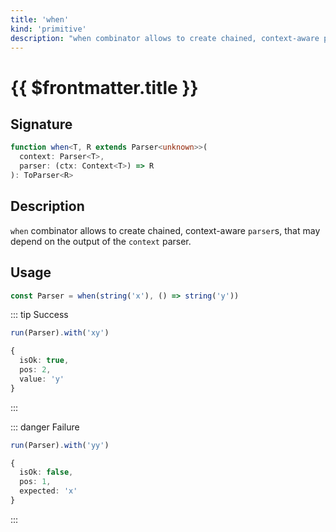 ```yaml
---
title: 'when'
kind: 'primitive'
description: "when combinator allows to create chained, context-aware parsers, that may depend on the output of the context parser."
---
```


# {{ $frontmatter.title }} <Primitive />

## Signature

```ts
function when<T, R extends Parser<unknown>>(
  context: Parser<T>,
  parser: (ctx: Context<T>) => R
): ToParser<R>
```

## Description

`when` combinator allows to create chained, context-aware `parser`s, that may depend on the output of the `context` parser.

## Usage

```ts
const Parser = when(string('x'), () => string('y'))
```

::: tip Success
```ts
run(Parser).with('xy')

{
  isOk: true,
  pos: 2,
  value: 'y'
}
```
:::

::: danger Failure
```ts
run(Parser).with('yy')

{
  isOk: false,
  pos: 1,
  expected: 'x'
}
```
:::
